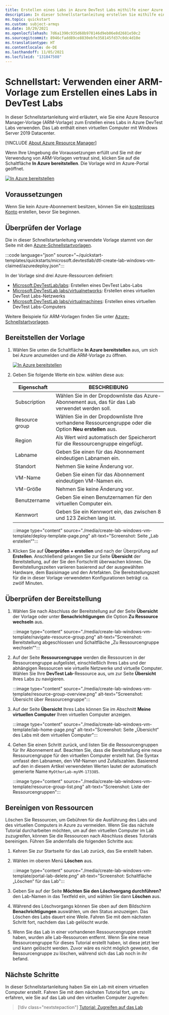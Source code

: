 ```yaml
---
title: Erstellen eines Labs in Azure DevTest Labs mithilfe einer Azure Resource Manager-Vorlage
description: In dieser Schnellstartanleitung erstellen Sie mithilfe einer Azure Resource Manager-Vorlage (ARM-Vorlage) in Azure DevTest Labs ein Lab. Ein Lab-Administrator richtet ein Lab ein, erstellt virtuelle Computer im Lab und konfiguriert Richtlinien.
ms.topic: quickstart
ms.custom: subject-armqs
ms.date: 10/29/2021
ms.openlocfilehash: 7d6a1390c935d68b978146d9eb06e8d2681e50c2
ms.sourcegitcommit: 8946cfadd89ce8830ebfe358145fd37c0dc4d10e
ms.translationtype: HT
ms.contentlocale: de-DE
ms.lasthandoff: 11/05/2021
ms.locfileid: "131847508"
---
```

# <a name="quickstart-use-an-arm-template-to-create-a-lab-in-devtest-labs"></a>Schnellstart: Verwenden einer ARM-Vorlage zum Erstellen eines Labs in DevTest Labs

In dieser Schnellstartanleitung wird erläutert, wie Sie eine Azure Resource Manager-Vorlage (ARM-Vorlage) zum Erstellen eines Labs in Azure DevTest Labs verwenden. Das Lab enthält einen virtuellen Computer mit Windows Server 2019 Datacenter.

[!INCLUDE [About Azure Resource Manager](../../includes/resource-manager-quickstart-introduction.md)]

Wenn Ihre Umgebung die Voraussetzungen erfüllt und Sie mit der Verwendung von ARM-Vorlagen vertraut sind, klicken Sie auf die Schaltfläche **In Azure bereitstellen**. Die Vorlage wird im Azure-Portal geöffnet.

[![In Azure bereitstellen](../media/template-deployments/deploy-to-azure.svg)](https://portal.azure.com/#create/Microsoft.Template/uri/https%3A%2F%2Fraw.githubusercontent.com%2FAzure%2Fazure-quickstart-templates%2Fmaster%2Fquickstarts%2Fmicrosoft.devtestlab%2Fdtl-create-lab-windows-vm-claimed%2Fazuredeploy.json)

## <a name="prerequisites"></a>Voraussetzungen

Wenn Sie kein Azure-Abonnement besitzen, können Sie ein [kostenloses Konto](https://azure.microsoft.com/free/?WT.mc_id=A261C142F) erstellen, bevor Sie beginnen.

## <a name="review-the-template"></a>Überprüfen der Vorlage

Die in dieser Schnellstartanleitung verwendete Vorlage stammt von der Seite mit den [Azure-Schnellstartvorlagen](https://azure.microsoft.com/resources/templates/?resourceType=Microsoft.Devtestlab).

:::code language="json" source="~/quickstart-templates/quickstarts/microsoft.devtestlab/dtl-create-lab-windows-vm-claimed/azuredeploy.json":::

In der Vorlage sind drei Azure-Ressourcen definiert:

- [Microsoft.DevTestLab/labs](/azure/templates/microsoft.devtestlab/labs): Erstellen eines DevTest Labs-Labs
- [Microsoft.DevTestLab labs/virtualnetworks](/azure/templates/microsoft.devtestlab/labs/virtualnetworks): Erstellen eines virtuellen DevTest Labs-Netzwerks
- [Microsoft.DevTestLab labs/virtualmachines](/azure/templates/microsoft.devtestlab/labs/virtualmachines): Erstellen eines virtuellen DevTest Labs-Computers

Weitere Beispiele für ARM-Vorlagen finden Sie unter [Azure-Schnellstartvorlagen](https://azure.microsoft.com/resources/templates/?resourceType=Microsoft.Devtestlab).

## <a name="deploy-the-template"></a>Bereitstellen der Vorlage

1. Wählen Sie unten die Schaltfläche **In Azure bereitstellen** aus, um sich bei Azure anzumelden und die ARM-Vorlage zu öffnen.

   [![In Azure bereitstellen](../media/template-deployments/deploy-to-azure.svg)](https://portal.azure.com/#create/Microsoft.Template/uri/https%3A%2F%2Fraw.githubusercontent.com%2FAzure%2Fazure-quickstart-templates%2Fmaster%2Fquickstarts%2Fmicrosoft.devtestlab%2Fdtl-create-lab-windows-vm-claimed%2Fazuredeploy.json)

1. Geben Sie folgende Werte ein bzw. wählen diese aus:

    |Eigenschaft | BESCHREIBUNG |
    |---|---|
    |Subscription| Wählen Sie in der Dropdownliste das Azure-Abonnement aus, das für das Lab verwendet werden soll.|
    |Resource group| Wählen Sie in der Dropdownliste Ihre vorhandene Ressourcengruppe oder die Option **Neu erstellen** aus.|
    |Region | Als Wert wird automatisch der Speicherort für die Ressourcengruppe eingefügt.|
    |Labname| Geben Sie einen für das Abonnement eindeutigen Labnamen ein.|
    |Standort| Nehmen Sie keine Änderung vor. |
    |VM-Name| Geben Sie einen für das Abonnement eindeutigen VM-Namen ein.|
    |VM-Größe | Nehmen Sie keine Änderung vor. |
    |Benutzername | Geben Sie einen Benutzernamen für den virtuellen Computer ein.|
    |Kennwort| Geben Sie ein Kennwort ein, das zwischen 8 und 123 Zeichen lang ist.|

   :::image type="content" source="./media/create-lab-windows-vm-template/deploy-template-page.png" alt-text="Screenshot: Seite „Lab erstellen“":::

1. Klicken Sie auf **Überprüfen + erstellen** und nach der Überprüfung auf **Erstellen**. Anschließend gelangen Sie zur Seite **Übersicht** der Bereitstellung, auf der Sie den Fortschritt überwachen können. Die Bereitstellungszeiten variieren basierend auf der ausgewählten Hardware, dem Basisimage und den Artefakten. Die Bereitstellungszeit für die in dieser Vorlage verwendeten Konfigurationen beträgt ca. zwölf Minuten.

## <a name="validate-the-deployment"></a>Überprüfen der Bereitstellung

1. Wählen Sie nach Abschluss der Bereitstellung auf der Seite **Übersicht** der Vorlage oder unter **Benachrichtigungen** die Option **Zu Ressource wechseln** aus.

   :::image type="content" source="./media/create-lab-windows-vm-template/navigate-resource-group.png" alt-text="Screenshot: Bereitstellung abgeschlossen und Schaltfläche „Zu Ressourcengruppe wechseln“":::

1. Auf der Seite **Ressourcengruppe** werden die Ressourcen in der Ressourcengruppe aufgelistet, einschließlich Ihres Labs und der abhängigen Ressourcen wie virtuelle Netzwerke und virtuelle Computer. Wählen Sie Ihre **DevTest Lab**-Ressource aus, um zur Seite **Übersicht** Ihres Labs zu navigieren.

   :::image type="content" source="./media/create-lab-windows-vm-template/resource-group-overview.png" alt-text="Screenshot: Übersicht über Ressourcengruppe":::

1. Auf der Seite **Übersicht** Ihres Labs können Sie im Abschnitt **Meine virtuellen Computer** Ihren virtuellen Computer anzeigen.

   :::image type="content" source="./media/create-lab-windows-vm-template/lab-home-page.png" alt-text="Screenshot: Seite „Übersicht“ des Labs mit dem virtuellen Computer":::

1. Gehen Sie einen Schritt zurück, und listen Sie die Ressourcengruppen für Ihr Abonnement auf. Beachten Sie, dass die Bereitstellung eine neue Ressourcengruppe für den virtuellen Computer erstellt hat. Die Syntax umfasst den Labnamen, den VM-Namen und Zufallszahlen. Basierend auf den in diesem Artikel verwendeten Werten lautet der automatisch generierte Name `MyOtherLab-myVM-173385`.

   :::image type="content" source="./media/create-lab-windows-vm-template/resource-group-list.png" alt-text="Screenshot: Liste der Ressourcengruppen":::

## <a name="clean-up-resources"></a>Bereinigen von Ressourcen

Löschen Sie Ressourcen, um Gebühren für die Ausführung des Labs und des virtuellen Computers in Azure zu vermeiden. Wenn Sie das nächste Tutorial durcharbeiten möchten, um auf den virtuellen Computer im Lab zuzugreifen, können Sie die Ressourcen nach Abschluss dieses Tutorials bereinigen. Führen Sie andernfalls die folgenden Schritte aus: 

1. Kehren Sie zur Startseite für das Lab zurück, das Sie erstellt haben.

1. Wählen im oberen Menü **Löschen** aus.

   :::image type="content" source="./media/create-lab-windows-vm-template/portal-lab-delete.png" alt-text="Screenshot: Schaltfläche „Löschen“ für das Lab":::

1. Geben Sie auf der Seite **Möchten Sie den Löschvorgang durchführen?** den Lab-Namen in das Textfeld ein, und wählen Sie dann **Löschen** aus.

1. Während des Löschvorgangs können Sie oben auf dem Bildschirm **Benachrichtigungen** auswählen, um den Status anzuzeigen. Das Löschen des Labs dauert eine Weile. Fahren Sie mit dem nächsten Schritt fort, nachdem das Lab gelöscht wurde.

1. Wenn Sie das Lab in einer vorhandenen Ressourcengruppe erstellt haben, wurden alle Lab-Ressourcen entfernt. Wenn Sie eine neue Ressourcengruppe für dieses Tutorial erstellt haben, ist diese jetzt leer und kann gelöscht werden. Zuvor wäre es nicht möglich gewesen, die Ressourcengruppe zu löschen, während sich das Lab noch in ihr befand.

## <a name="next-steps"></a>Nächste Schritte
In dieser Schnellstartanleitung haben Sie ein Lab mit einem virtuellen Computer erstellt. Fahren Sie mit dem nächsten Tutorial fort, um zu erfahren, wie Sie auf das Lab und den virtuellen Computer zugreifen:

> [!div class="nextstepaction"]
> [Tutorial: Zugreifen auf das Lab](tutorial-use-custom-lab.md)

